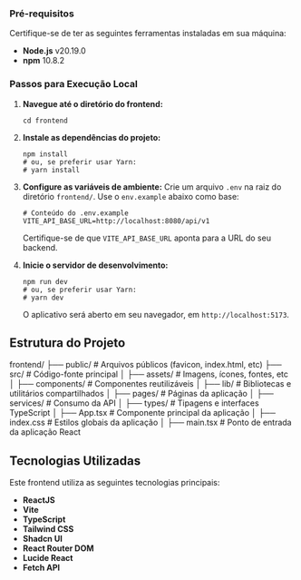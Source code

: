 ### Pré-requisitos

Certifique-se de ter as seguintes ferramentas instaladas em sua máquina:

- **Node.js** v20.19.0
- **npm** 10.8.2

### Passos para Execução Local

1.  **Navegue até o diretório do frontend:**

    ```
    cd frontend
    ```

2.  **Instale as dependências do projeto:**
    ```
    npm install
    # ou, se preferir usar Yarn:
    # yarn install
    ```
3.  **Configure as variáveis de ambiente:**
    Crie um arquivo `.env` na raiz do diretório `frontend/`.
    Use o `env.example` abaixo como base:

    ```
    # Conteúdo do .env.example
    VITE_API_BASE_URL=http://localhost:8080/api/v1
    ```

    Certifique-se de que `VITE_API_BASE_URL` aponta para a URL do seu backend.

4.  **Inicie o servidor de desenvolvimento:**

    ```
    npm run dev
    # ou, se preferir usar Yarn:
    # yarn dev
    ```

    O aplicativo será aberto em seu navegador, em `http://localhost:5173`.

## Estrutura do Projeto

frontend/
├── public/ # Arquivos públicos (favicon, index.html, etc)
├── src/ # Código-fonte principal
│ ├── assets/ # Imagens, ícones, fontes, etc
│ ├── components/ # Componentes reutilizáveis
│ ├── lib/ # Bibliotecas e utilitários compartilhados
│ ├── pages/ # Páginas da aplicação
│ ├── services/ # Consumo da API
│ ├── types/ # Tipagens e interfaces TypeScript
│ ├── App.tsx # Componente principal da aplicação
│ ├── index.css # Estilos globais da aplicação
│ ├── main.tsx # Ponto de entrada da aplicação React

## Tecnologias Utilizadas

Este frontend utiliza as seguintes tecnologias principais:

- **ReactJS**
- **Vite**
- **TypeScript**
- **Tailwind CSS**
- **Shadcn UI**
- **React Router DOM**
- **Lucide React**
- **Fetch API**
